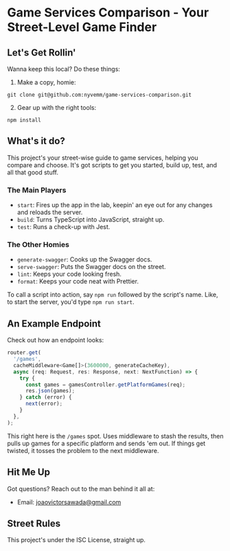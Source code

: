 # Game Services Comparison - Your Street-Level Game Finder

## Let's Get Rollin'

Wanna keep this local? Do these things:

1. Make a copy, homie:
```
git clone git@github.com:nyvemm/game-services-comparison.git
```
2. Gear up with the right tools:
```
npm install
```

## What's it do?

This project's your street-wise guide to game services, helping you compare and choose. It's got scripts to get you started, build up, test, and all that good stuff.

### The Main Players

- `start`: Fires up the app in the lab, keepin' an eye out for any changes and reloads the server.
- `build`: Turns TypeScript into JavaScript, straight up.
- `test`: Runs a check-up with Jest.

### The Other Homies

- `generate-swagger`: Cooks up the Swagger docs.
- `serve-swagger`: Puts the Swagger docs on the street.
- `lint`: Keeps your code looking fresh.
- `format`: Keeps your code neat with Prettier.

To call a script into action, say `npm run` followed by the script's name. Like, to start the server, you'd type `npm run start`.

## An Example Endpoint

Check out how an endpoint looks:

```javascript
router.get(
  '/games',
  cacheMiddleware<Game[]>(3600000, generateCacheKey),
  async (req: Request, res: Response, next: NextFunction) => {
    try {
      const games = gamesController.getPlatformGames(req);
      res.json(games);
    } catch (error) {
      next(error);
    }
  },
);
```

This right here is the `/games` spot. Uses middleware to stash the results, then pulls up games for a specific platform and sends 'em out. If things get twisted, it tosses the problem to the next middleware.

## Hit Me Up

Got questions? Reach out to the man behind it all at:

- Email: [joaovictorsawada@gmail.com](mailto:joaovictorsawada@gmail.com)

## Street Rules

This project's under the ISC License, straight up.
